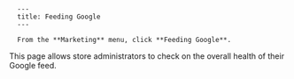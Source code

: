 
      ---
      title: Feeding Google
      ---

      From the **Marketing** menu, click **Feeding Google**.  
This page allows store administrators to check on the overall health of their Google feed.
      